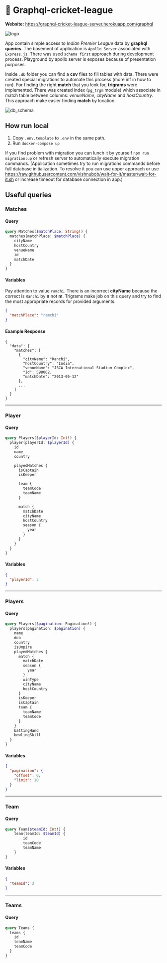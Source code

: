 # 🚀 Graphql-cricket-league
**Website:** https://graphql-cricket-league-server.herokuapp.com/graphql </br>

![logo](doc/Indian_Premier_League_Official_Logo.png)

App contain simple access to _Indian Premier League_ data by **graphql queries**. The basement
of application is `Apollo Server` associated with `Express.js`. There was used `schema first` approach
during development process. Playground by apollo server is exposes because of presentation purposes. 

Inside `.db` folder you can find a **csv** files to fill tables with data. There were created special migrations
to automate this process (more inf in how to run). For finding the right **match** that you look for, **trigrams** 
were implemented. There was created index (`pg_trgm` module) which associate in match table between columns:
_venueName_, _cityName_ and _hostCountry_. This approach make easier finding **match** by location. 

![db_schema](doc/db_schema.png)
## How run local

1. Copy `.env.template` to `.env` in the same path.
2. Run `docker-compose up`

If you find problem with migration you can lunch it by yourself `npm run migration:up` or refresh server
to automatically execute migration commands. (Application sometimes try to run migrations commands before
full database initialization. To resolve it you can use upper approach or 
use https://raw.githubusercontent.com/vishnubob/wait-for-it/master/wait-for-it.sh or increase timeout for 
database connection in app.)

## Useful queries

### Matches
#### Query
```graphql
query Matches($matchPlace: String!) {
  matches(matchPlace: $matchPlace) {
    cityName
    hostCountry
    venueName
    id
    matchDate
  }
}
```
#### Variables

Pay attention to value `ramchi`. There is an incorrect **cityName** because the correct
is `Ranchi` by **n** not **m**. Trigrams make job on this query and try to 
find the most
appropriate records for provided arguments.

```json
{
  "matchPlace": "ramchi"
}
```

#### Example Response
```
{
  "data": {
    "matches": [
      {
        "cityName": "Ranchi",
        "hostCountry": "India",
        "venueName": "JSCA International Stadium Complex",
        "id": 598062,
        "matchDate": "2013-05-12"
      },
      ...
    ]
  }
}
```
___

### Player
#### Query
```graphql
query Players($playerId: Int!) {
  player(playerId: $playerId) {
    id
    name
    country

    playedMatches {
      isCaptain
      isKeeper

      team {
        teamCode
        teamName
      }

      match {
        matchDate
        cityName
        hostCountry
        season {
          year
        }
      }
    }
  }
}
```
#### Variables
```json
{
  "playerId": 3
}
```
___

### Players
#### Query
```graphql
query Players($pagination: Pagination!) {
  players(pagination: $pagination) {
    name
    dob
    country
    isUmpire
    playedMatches {
      match {
        matchDate
        season {
          year
        }
        winType
        cityName
        hostCountry
      }
      isKeeper
      isCaptain
      team {
        teamName
        teamCode
      }
    }
    battingHand
    bowlingSkill
  }
}
```

#### Variables
```json
{
  "pagination": {
    "offset": 0,
    "limit": 10
  }
}
```
___

### Team
#### Query
```graphql
query Team($teamId: Int!) {
    team(teamId: $teamId) {
        id
        teamCode
        teamName
    }
}
```
#### Variables
```json
{
  "teamId": 3
}
```
___

### Teams
#### Query
```graphql
query Teams {
  teams {
    id
    teamName
    teamCode
  }
}
```